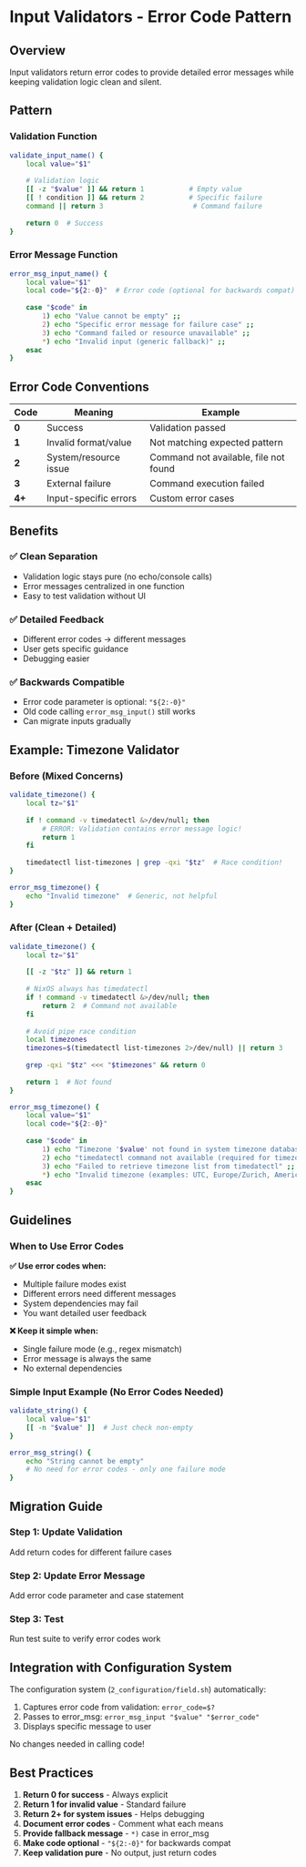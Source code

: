 # Input Validators - Error Code Pattern

## Overview

Input validators return error codes to provide detailed error messages while keeping validation logic clean and silent.

## Pattern

### Validation Function
```bash
validate_input_name() {
    local value="$1"
    
    # Validation logic
    [[ -z "$value" ]] && return 1           # Empty value
    [[ ! condition ]] && return 2           # Specific failure  
    command || return 3                      # Command failure
    
    return 0  # Success
}
```

### Error Message Function
```bash
error_msg_input_name() {
    local value="$1"
    local code="${2:-0}"  # Error code (optional for backwards compat)
    
    case "$code" in
        1) echo "Value cannot be empty" ;;
        2) echo "Specific error message for failure case" ;;
        3) echo "Command failed or resource unavailable" ;;
        *) echo "Invalid input (generic fallback)" ;;
    esac
}
```

## Error Code Conventions

| Code | Meaning | Example |
|------|---------|---------|
| **0** | Success | Validation passed |
| **1** | Invalid format/value | Not matching expected pattern |
| **2** | System/resource issue | Command not available, file not found |
| **3** | External failure | Command execution failed |
| **4+** | Input-specific errors | Custom error cases |

## Benefits

### ✅ Clean Separation
- Validation logic stays pure (no echo/console calls)
- Error messages centralized in one function
- Easy to test validation without UI

### ✅ Detailed Feedback
- Different error codes → different messages
- User gets specific guidance
- Debugging easier

### ✅ Backwards Compatible
- Error code parameter is optional: `"${2:-0}"`
- Old code calling `error_msg_input()` still works
- Can migrate inputs gradually

## Example: Timezone Validator

### Before (Mixed Concerns)
```bash
validate_timezone() {
    local tz="$1"
    
    if ! command -v timedatectl &>/dev/null; then
        # ERROR: Validation contains error message logic!
        return 1
    fi
    
    timedatectl list-timezones | grep -qxi "$tz"  # Race condition!
}

error_msg_timezone() {
    echo "Invalid timezone"  # Generic, not helpful
}
```

### After (Clean + Detailed)
```bash
validate_timezone() {
    local tz="$1"
    
    [[ -z "$tz" ]] && return 1
    
    # NixOS always has timedatectl
    if ! command -v timedatectl &>/dev/null; then
        return 2  # Command not available
    fi
    
    # Avoid pipe race condition
    local timezones
    timezones=$(timedatectl list-timezones 2>/dev/null) || return 3
    
    grep -qxi "$tz" <<< "$timezones" && return 0
    
    return 1  # Not found
}

error_msg_timezone() {
    local value="$1"
    local code="${2:-0}"
    
    case "$code" in
        1) echo "Timezone '$value' not found in system timezone database" ;;
        2) echo "timedatectl command not available (required for timezone validation)" ;;
        3) echo "Failed to retrieve timezone list from timedatectl" ;;
        *) echo "Invalid timezone (examples: UTC, Europe/Zurich, America/New_York)" ;;
    esac
}
```

## Guidelines

### When to Use Error Codes

**✅ Use error codes when:**
- Multiple failure modes exist
- Different errors need different messages
- System dependencies may fail
- You want detailed user feedback

**❌ Keep it simple when:**
- Single failure mode (e.g., regex mismatch)
- Error message is always the same
- No external dependencies

### Simple Input Example (No Error Codes Needed)

```bash
validate_string() {
    local value="$1"
    [[ -n "$value" ]]  # Just check non-empty
}

error_msg_string() {
    echo "String cannot be empty"
    # No need for error codes - only one failure mode
}
```

## Migration Guide

### Step 1: Update Validation
Add return codes for different failure cases

### Step 2: Update Error Message
Add error code parameter and case statement

### Step 3: Test
Run test suite to verify error codes work

## Integration with Configuration System

The configuration system (`2_configuration/field.sh`) automatically:
1. Captures error code from validation: `error_code=$?`
2. Passes to error_msg: `error_msg_input "$value" "$error_code"`
3. Displays specific message to user

No changes needed in calling code!

## Best Practices

1. **Return 0 for success** - Always explicit
2. **Return 1 for invalid value** - Standard failure
3. **Return 2+ for system issues** - Helps debugging
4. **Document error codes** - Comment what each means
5. **Provide fallback message** - `*)` case in error_msg
6. **Make code optional** - `"${2:-0}"` for backwards compat
7. **Keep validation pure** - No output, just return codes
